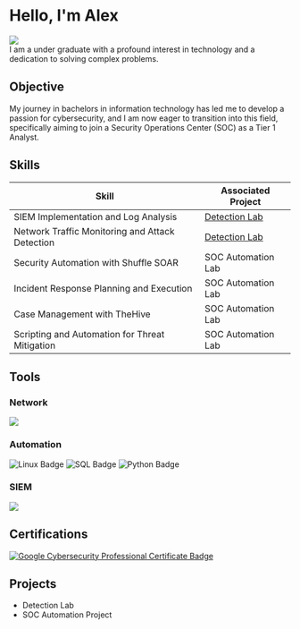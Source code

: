 # Hello, I'm Alex 
<a href="https://www.linkedin.com/in/alex-augustine-58b55a306/"><img src="https://img.shields.io/badge/-LinkedIn-0072b1?&style=for-the-badge&logo=linkedin&logoColor=white" /></a><br/>
I am a under graduate with a profound interest in technology and a dedication to solving complex problems.

## Objective
My journey in bachelors in information technology has led me to develop a passion for cybersecurity, and I am now eager to transition into this field, specifically aiming to join a Security Operations Center (SOC) as a Tier 1 Analyst.

## Skills

| Skill                                         | Associated Project         |
|-----------------------------------------------|----------------------------|
| SIEM Implementation and Log Analysis          | <a href="https://google.com">Detection Lab</a>|
| Network Traffic Monitoring and Attack Detection | <a href="https://google.com">Detection Lab</a>|
| Security Automation with Shuffle SOAR         | SOC Automation Lab|
| Incident Response Planning and Execution      | SOC Automation Lab|
| Case Management with TheHive                  | SOC Automation Lab|
| Scripting and Automation for Threat Mitigation | SOC Automation Lab|

## Tools
### Network
<div>
    <img src="https://img.shields.io/badge/-Wireshark-1679A7?&style=for-the-badge&logo=Wireshark&logoColor=white" />
</div>

### Automation
<div>
    <img src="https://img.shields.io/badge/-Linux-FCC624?style=for-the-badge&logo=Linux&logoColor=black" alt="Linux Badge" />
    <img src="https://img.shields.io/badge/-SQL-4479A1?style=for-the-badge&logo=MySQL&logoColor=white" alt="SQL Badge" />
    <img src="https://img.shields.io/badge/-Python-3776AB?style=for-the-badge&logo=Python&logoColor=white" alt="Python Badge" />
  
</div>

### SIEM
<div>
    <img src="https://img.shields.io/badge/-Splunk-000000?&style=for-the-badge&logo=Splunk&logoColor=white" />
  
</div>

## Certifications
<div>
<a href="https://drive.google.com/drive/folders/1xaOpIY32K_NBvpaHOBtv1kCsxCvf0X1G"><img src="https://img.shields.io/badge/-Google%20Cybersecurity%20Professional%20Certificate-4285F4?style=for-the-badge&logo=Google&logoColor=white" alt="Google Cybersecurity Professional Certificate Badge" /></a>
</div>

## Projects
- Detection Lab
- SOC Automation Project
